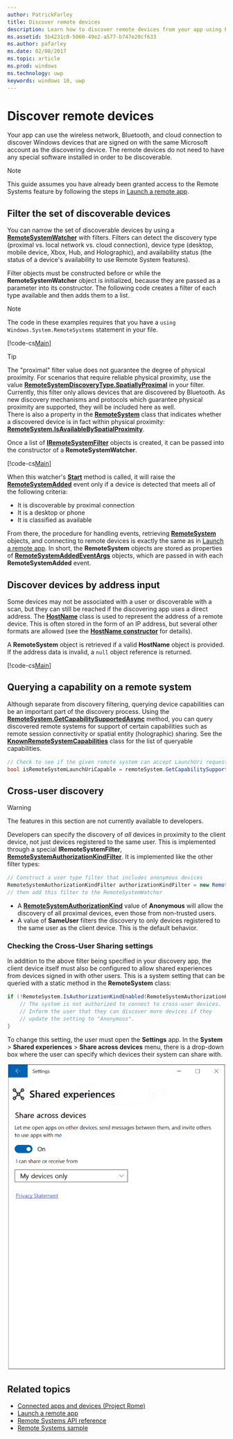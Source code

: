 ```yaml
---
author: PatrickFarley
title: Discover remote devices
description: Learn how to discover remote devices from your app using Project Rome.
ms.assetid: 5b4231c0-5060-49e2-a577-b747e20cf633
ms.author: pafarley
ms.date: 02/08/2017
ms.topic: article
ms.prod: windows
ms.technology: uwp
keywords: windows 10, uwp
---
```


# Discover remote devices
Your app can use the wireless network, Bluetooth, and cloud connection to discover Windows devices that are signed on with the same Microsoft account as the discovering device. The remote devices do not need to have any special software installed in order to be discoverable.

> [!NOTE]
> This guide assumes you have already been granted access to the Remote Systems feature by following the steps in [Launch a remote app](launch-a-remote-app.md).

## Filter the set of discoverable devices
You can narrow the set of discoverable devices by using a [**RemoteSystemWatcher**](https://msdn.microsoft.com/library/windows/apps/Windows.System.RemoteSystems.RemoteSystemWatcher) with filters. Filters can detect the discovery type (proximal vs. local network vs. cloud connection), device type (desktop, mobile device, Xbox, Hub, and Holographic), and availability status (the status of a device's availability to use Remote System features).

Filter objects must be constructed before or while the **RemoteSystemWatcher** object is initialized, because they are passed as a parameter into its constructor. The following code creates a filter of each type available and then adds them to a list.

> [!NOTE]
> The code in these examples requires that you have a `using Windows.System.RemoteSystems` statement in your file.

[!code-cs[Main](./code/DiscoverDevices/MainPage.xaml.cs#SnippetMakeFilterList)]

> [!TIP]
> The "proximal" filter value does not guarantee the degree of physical proximity. For scenarios that require reliable physical proximity, use the value [**RemoteSystemDiscoveryType.SpatiallyProximal**](https://docs.microsoft.com/uwp/api/windows.system.remotesystems.remotesystemdiscoverytype) in your filter. Currently, this filter only allows devices that are discovered by Bluetooth. As new discovery mechanisms and protocols which guarantee physical proximity are supported, they will be included here as well.  
There is also a property in the [**RemoteSystem**](https://msdn.microsoft.com/library/windows/apps/Windows.System.RemoteSystems.RemoteSystem) class that indicates whether a discovered device is in fact within physical proximity: [**RemoteSystem.IsAvailableBySpatialProximity**](https://docs.microsoft.com/uwp/api/Windows.System.RemoteSystems.RemoteSystem#Windows_System_RemoteSystems_RemoteSystem_IsAvailableByProximity).

Once a list of [**IRemoteSystemFilter**](https://msdn.microsoft.com/library/windows/apps/Windows.System.RemoteSystems.IRemoteSystemFilter) objects is created, it can be passed into the constructor of a **RemoteSystemWatcher**.

[!code-cs[Main](./code/DiscoverDevices/MainPage.xaml.cs#SnippetCreateWatcher)]

When this watcher's [**Start**](https://msdn.microsoft.com/library/windows/apps/Windows.System.RemoteSystems.RemoteSystemWatcher.Start) method is called, it will raise the [**RemoteSystemAdded**](https://msdn.microsoft.com/library/windows/apps/Windows.System.RemoteSystems.RemoteSystemWatcher.RemoteSystemAdded) event only if a device is detected that meets all of the following criteria:
* It is discoverable by proximal connection
* It is a desktop or phone
* It is classified as available

From there, the procedure for handling events, retrieving [**RemoteSystem**](https://msdn.microsoft.com/library/windows/apps/Windows.System.RemoteSystems.RemoteSystem) objects, and connecting to remote devices is exactly the same as in [Launch a remote app](launch-a-remote-app.md). In short, the **RemoteSystem** objects are stored as properties of [**RemoteSystemAddedEventArgs**](https://msdn.microsoft.com/library/windows/apps/Windows.System.RemoteSystems.RemoteSystemAddedEventArgs) objects, which are passed in with each **RemoteSystemAdded** event.

## Discover devices by address input
Some devices may not be associated with a user or discoverable with a scan, but they can still be reached if the discovering app uses a direct address. The [**HostName**](https://msdn.microsoft.com/library/windows/apps/windows.networking.hostname.aspx) class is used to represent the address of a remote device. This is often stored in the form of an IP address, but several other formats are allowed (see the [**HostName constructor**](https://msdn.microsoft.com/library/windows/apps/br207118.aspx) for details).

A **RemoteSystem** object is retrieved if a valid **HostName** object is provided. If the address data is invalid, a `null` object reference is returned.

[!code-cs[Main](./code/DiscoverDevices/MainPage.xaml.cs#SnippetFindByHostName)]

## Querying a capability on a remote system

Although separate from discovery filtering, querying device capabilities can be an important part of the discovery process. Using the [**RemoteSystem.GetCapabilitySupportedAsync**](https://docs.microsoft.com/uwp/api/windows.system.remotesystems.remotesystem#Windows_System_RemoteSystems_RemoteSystem_GetCapabilitySupportedAsync_System_String_) method, you can query discovered remote systems for support of certain capabilities such as remote session connectivity or spatial entity (holographic) sharing. See the [**KnownRemoteSystemCapabilities**](https://docs.microsoft.com/uwp/api/windows.system.remotesystems.knownremotesystemcapabilities) class for the list of queryable capabilities.

```csharp
// Check to see if the given remote system can accept LaunchUri requests
bool isRemoteSystemLaunchUriCapable = remoteSystem.GetCapabilitySupportedAsync(KnownRemoteSystemCapabilities.LaunchUri);
```

## Cross-user discovery

> [!WARNING]
> The features in this section are not currently available to developers.

Developers can specify the discovery of _all_ devices in proximity to the client device, not just devices registered to the same user. This is implemented through a special **IRemoteSystemFilter**, [**RemoteSystemAuthorizationKindFilter**](https://docs.microsoft.com/uwp/api/windows.system.remotesystems.remotesystemauthorizationkindfilter). It is implemented like the other filter types:

```csharp
// Construct a user type filter that includes anonymous devices
RemoteSystemAuthorizationKindFilter authorizationKindFilter = new RemoteSystemAuthorizationKindFilter(RemoteSystemAuthorizationKind.Anonymous);
// then add this filter to the RemoteSystemWatcher
```

* A [**RemoteSystemAuthorizationKind**](https://docs.microsoft.com/uwp/api/windows.system.remotesystems.remotesystemauthorizationkind) value of **Anonymous** will allow the discovery of all proximal devices, even those from non-trusted users.
* A value of **SameUser** filters the discovery to only devices registered to the same user as the client device. This is the default behavior.

### Checking the Cross-User Sharing settings

In addition to the above filter being specified in your discovery app, the client device itself must also be configured to allow shared experiences from devices signed in with other users. This is a system setting that can be queried with a static method in the **RemoteSystem** class:

```csharp
if (!RemoteSystem.IsAuthorizationKindEnabled(RemoteSystemAuthorizationKind.Anonymous)) {
	// The system is not authorized to connect to cross-user devices. 
	// Inform the user that they can discover more devices if they
	// update the setting to "Anonymous".
}
```

To change this setting, the user must open the **Settings** app. In the **System** > **Shared experiences** > **Share across devices** menu, there is a drop-down box where the user can specify which devices their system can share with.

![shared experiences settings page](images/shared-experiences-settings.png)

## Related topics
* [Connected apps and devices (Project Rome)](connected-apps-and-devices.md)
* [Launch a remote app](launch-a-remote-app.md)
* [Remote Systems API reference](https://msdn.microsoft.com/library/windows/apps/Windows.System.RemoteSystems)
* [Remote Systems sample](https://github.com/Microsoft/Windows-universal-samples/tree/dev/Samples/RemoteSystems)
